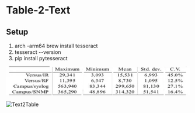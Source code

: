 # Table-2-Text

## Setup
1. arch -arm64 brew install tesseract
2. tesseract --version 
3. pip install pytesseract

![TableImage](https://github.com/Arjun8900/Table-2-Text/blob/main/tableImage.jpg)

![Text2Table](https://github.com/user-attachments/assets/417e18bd-1767-492c-afa4-3361b33bd387)

